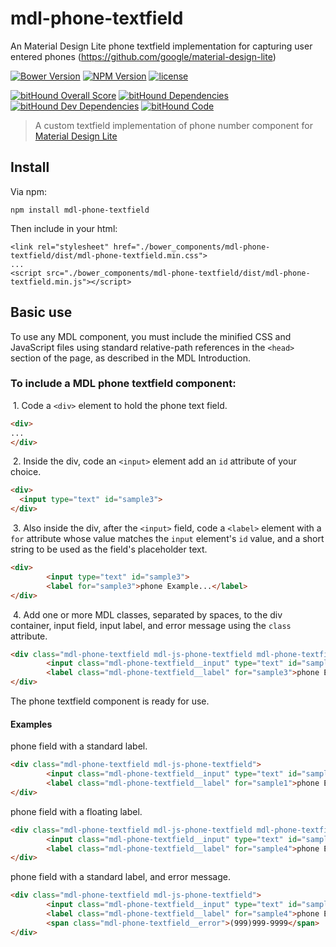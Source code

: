 # mdl-phone-textfield
An Material Design Lite phone textfield implementation for capturing user entered phones (https://github.com/google/material-design-lite)

[![Bower Version](https://img.shields.io/bower/v/mdl-phone-textfield.svg)](https://github.com/rathxxx/mdl-phone-textfield)
[![NPM Version](https://img.shields.io/npm/v/mdl-phone-textfield.svg)](https://www.npmjs.com/package/mdl-phone-textfield)
[![license](https://img.shields.io/badge/license-MIT-brightgreen.svg?style=flat)](https://github.com/rathxxx/mdl-phone-textfield/blob/master/LICENSE)

[![bitHound Overall Score](https://www.bithound.io/github/rathxxx/mdl-phone-textfield/badges/score.svg)](https://www.bithound.io/github/rathxxx/mdl-phone-textfield)
[![bitHound Dependencies](https://www.bithound.io/github/rathxxx/mdl-phone-textfield/badges/dependencies.svg)](https://www.bithound.io/github/rathxxx/mdl-phone-textfield/master/dependencies/npm)
[![bitHound Dev Dependencies](https://www.bithound.io/github/rathxxx/mdl-phone-textfield/badges/devDependencies.svg)](https://www.bithound.io/github/rathxxx/mdl-phone-textfield/master/dependencies/npm)
[![bitHound Code](https://www.bithound.io/github/rathxxx/mdl-phone-textfield/badges/code.svg)](https://www.bithound.io/github/rathxxx/mdl-phone-textfield)

> A custom textfield implementation of phone number component for [Material Design Lite](https://github.com/google/material-design-lite)

## Install

Via npm:

````
npm install mdl-phone-textfield
````

Then include in your html:

````
<link rel="stylesheet" href="./bower_components/mdl-phone-textfield/dist/mdl-phone-textfield.min.css">
...
<script src="./bower_components/mdl-phone-textfield/dist/mdl-phone-textfield.min.js"></script>
````

## Basic use
To use any MDL component, you must include the minified CSS and JavaScript files using standard relative-path references in the `<head>` section of the page, as described in the MDL Introduction.

### To include a MDL **phone textfield** component:

&nbsp;1. Code a `<div>` element to hold the phone text field.
```html
<div>
...
</div>
```
&nbsp;2. Inside the div, code an `<input>` element add an `id` attribute of your choice.
```html
<div>
  <input type="text" id="sample3">
</div>
```
&nbsp;3. Also inside the div, after the `<input>` field, code a `<label>` element with a `for` attribute whose value matches the `input` element's `id` value, and a short string to be used as the field's placeholder text.
```html
<div>
		<input type="text" id="sample3">
        <label for="sample3">phone Example...</label>
</div>
```
&nbsp;4. Add one or more MDL classes, separated by spaces, to the div container, input field, input label, and error message using the `class` attribute.
```html
<div class="mdl-phone-textfield mdl-js-phone-textfield mdl-phone-textfield--floating-label">
        <input class="mdl-phone-textfield__input" type="text" id="sample3">
        <label class="mdl-phone-textfield__label" for="sample3">phone Example...</label>
</div>
```
The phone textfield component is ready for use.

#### Examples

phone field with a standard label.
```html
<div class="mdl-phone-textfield mdl-js-phone-textfield">
        <input class="mdl-phone-textfield__input" type="text" id="sample1">
        <label class="mdl-phone-textfield__label" for="sample1">phone Example...</label>
</div>
```

phone field with a floating label.
```html
<div class="mdl-phone-textfield mdl-js-phone-textfield mdl-phone-textfield--floating-label">
        <input class="mdl-phone-textfield__input" type="text" id="sample4">
        <label class="mdl-phone-textfield__label" for="sample4">phone Example...</label>
</div>
```

phone field with a standard label, and error message.
```html
<div class="mdl-phone-textfield mdl-js-phone-textfield">
        <input class="mdl-phone-textfield__input" type="text" id="sample4">
        <label class="mdl-phone-textfield__label" for="sample4">phone Example...</label>
		<span class="mdl-phone-textfield__error">(999)999-9999</span>
</div>
```

